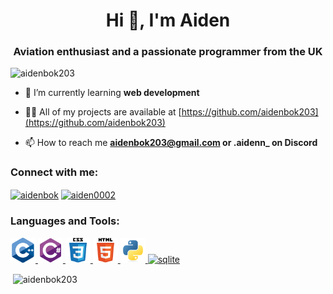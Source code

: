 <h1 align="center">Hi 👋, I'm Aiden</h1>
<h3 align="center">Aviation enthusiast and a passionate programmer from the UK</h3>

<p align="left"> <img src="https://komarev.com/ghpvc/?username=aidenbok203&label=Profile%20views&color=0e75b6&style=flat" alt="aidenbok203" /> </p>

- 🌱 I’m currently learning **web development**

- 👨‍💻 All of my projects are available at [https://github.com/aidenbok203](https://github.com/aidenbok203)

- 📫 How to reach me **aidenbok203@gmail.com or .aidenn_ on Discord**

<h3 align="left">Connect with me:</h3>
<p align="left">
<a href="https://linkedin.com/in/aidenbok" target="blank"><img align="center" src="https://raw.githubusercontent.com/rahuldkjain/github-profile-readme-generator/master/src/images/icons/Social/linked-in-alt.svg" alt="aidenbok" height="30" width="40" /></a>
<a href="https://www.youtube.com/c/aiden0002" target="blank"><img align="center" src="https://raw.githubusercontent.com/rahuldkjain/github-profile-readme-generator/master/src/images/icons/Social/youtube.svg" alt="aiden0002" height="30" width="40" /></a>
</p>

<h3 align="left">Languages and Tools:</h3>
<p align="left"> <a href="https://www.w3schools.com/cpp/" target="_blank" rel="noreferrer"> <img src="https://raw.githubusercontent.com/devicons/devicon/master/icons/cplusplus/cplusplus-original.svg" alt="cplusplus" width="40" height="40"/> </a> <a href="https://www.w3schools.com/cs/" target="_blank" rel="noreferrer"> <img src="https://raw.githubusercontent.com/devicons/devicon/master/icons/csharp/csharp-original.svg" alt="csharp" width="40" height="40"/> </a> <a href="https://www.w3schools.com/css/" target="_blank" rel="noreferrer"> <img src="https://raw.githubusercontent.com/devicons/devicon/master/icons/css3/css3-original-wordmark.svg" alt="css3" width="40" height="40"/> </a> <a href="https://www.w3.org/html/" target="_blank" rel="noreferrer"> <img src="https://raw.githubusercontent.com/devicons/devicon/master/icons/html5/html5-original-wordmark.svg" alt="html5" width="40" height="40"/> </a> <a href="https://www.python.org" target="_blank" rel="noreferrer"> <img src="https://raw.githubusercontent.com/devicons/devicon/master/icons/python/python-original.svg" alt="python" width="40" height="40"/> </a> <a href="https://www.sqlite.org/" target="_blank" rel="noreferrer"> <img src="https://www.vectorlogo.zone/logos/sqlite/sqlite-icon.svg" alt="sqlite" width="40" height="40"/> </a> </p>

<p>&nbsp;<img align="center" src="https://github-readme-stats.vercel.app/api?username=aidenbok203&show_icons=true&locale=en" alt="aidenbok203" /></p>
